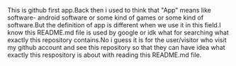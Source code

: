 This is github first app.Back then i used to think that "App" means like software- android software or some kind of games or some kind of
software.But the definition of app is different when we use it in this field.I know this README.md file is used by google or idk what 
for searching what exactly this repository contains.No i guess it is for the user/visitor who visit my github account and see this repository 
so that they can have idea what exactly this respository is about with reading this README.md file.
